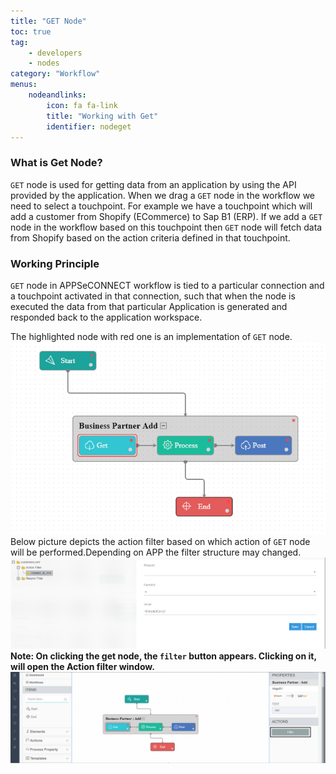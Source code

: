 ```yaml
---
title: "GET Node"
toc: true
tag: 
    - developers
    - nodes
category: "Workflow"
menus: 
    nodeandlinks:
        icon: fa fa-link
        title: "Working with Get" 
        identifier: nodeget 
---
```


### What is Get Node?

`GET` node is used for getting data from an application by using the API provided by the application. When we drag a `GET` node in the workflow we need to select a touchpoint. For example we have a touchpoint which will add a customer from Shopify (ECommerce) to Sap B1 (ERP). If we add a `GET` node in the workflow based on this touchpoint then `GET` node will fetch data from Shopify based on the action criteria defined in that touchpoint.


### Working Principle

`GET` node in APPSeCONNECT workflow is tied to a particular connection and a touchpoint activated in that connection, such that when the node is executed the data from that particular Application is generated 
and responded back to the application workspace. 

The highlighted node with red one is an implementation of `GET` node.
![GetNode](/staticfiles/workflow-management/media/GetNode/GetNode.png)  
Below picture depicts the action filter based on which action of `GET` node will be performed.Depending on APP the filter structure may changed.
![Action Filter](/staticfiles/workflow-management/media/GetNode/ActionFilter.png)    
**Note: On clicking the get node, the `filter` button appears. Clicking on it, will open the Action filter window.**  
![GetNode1](/staticfiles/workflow-management/media/GetNode/GetNode1.png)